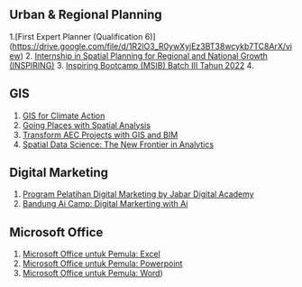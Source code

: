 ## Urban & Regional Planning  
1.[First Expert Planner (Qualification 6)] (https://drive.google.com/file/d/1R2lO3_R0ywXyjEz3BT38wcykb7TC8ArX/view)
2. [Internship in Spatial Planning for Regional and National Growth (INSPIRING)](https://skkft.unisba.ac.id/data_sertifikat/10070320117_Magang%20Bersertifikat%20Angkatan%20ke-3%20dalam%20Program%20Internship%20in%20Spatial%20Planning%20for%20Regional%20and%20National%20Growth%20(INSPIRING)_2023-01-11%2001:31:23.pdf)
3. [Inspiring Bootcamp (MSIB) Batch III Tahun 2022](https://skkft.unisba.ac.id/data_sertifikat/10070320117_Inspiring%20Bootcamp%20Pelatihan%20Pembekalan%20Rencana%20Detail%20Tata%20Ruang%20(RDTR)%20Tingkat%20Dasar.pdf)
4. 
## GIS
1. [GIS for Climate Action](https://www.esri.com/training/TrainingRecord/Certificate/rahadian_ms/65a9e3a6205bd152756c6aed/-420)
2. [Going Places with Spatial Analysis](https://www.esri.com/training/TrainingRecord/Certificate/rahadian_ms/65a9e2f9205bd152756c4de9/-420)
3. [Transform AEC Projects with GIS and BIM](https://www.esri.com/training/TrainingRecord/Certificate/rahadian_ms/65a9e3bc205bd152756c6db8/-420)
4. [Spatial Data Science: The New Frontier in Analytics](https://www.esri.com/training/TrainingRecord/Certificate/RahadianMs/64e6e9a961188358f8582af3/-420)
## Digital Marketing
1. [Program Pelatihan Digital Marketing by Jabar Digital Academy](https://sidebar.jabarprov.go.id/v/BDA2774D07)
2. [Bandung Ai Camp: Digital Markerting with Ai](https://sanbercode.com/certificate/em/dd48eb39-c54b-4077-a66c-1ba0b6c055e6)
## Microsoft Office
1. [Microsoft Office untuk Pemula: Excel](https://pijarmahir.id/sertifikat/hZvKAIlgbU)
2. [Microsoft Office untuk Pemula: Powerpoint](https://pijarmahir.id/sertifikat/mgHpoWqFDS)
3. [Microsoft Office untuk Pemula: Word](https://pijarmahir.id/sertifikat/JL4YM9IFye))
